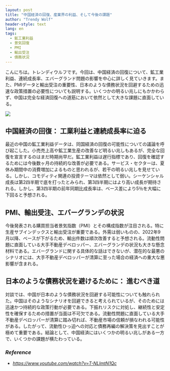 ```yaml
---
layout: post
title: "中国経済の回復、産業界の利益、そして今後の課題"
author: "Trendy Wolf"
header-style: text
lang: en
tags:
  - 鉱工業利益
  - 景気回復
  - PMI
  - 輸出受注
  - 債務状況
---
```


こんにちは。トレンディウルフです。今回は、中国経済の回復について、鉱工業利益、連続成長率、エバーグランド問題の影響を中心に詳しく見ていきます。また、PMIデータと輸出受注の重要性、日本のような債務状況を回避するための迅速な政策措置の必要性についても説明する。いくつかの明るい兆しにもかかわらず、中国は完全な経済回復への道筋において依然として大きな課題に直面している。

<img
    src="https://i.ytimg.com/vi/T-NLlmtN1Qc/hqdefault.jpg"
/>


## 中国経済の回復： 工業利益と連続成長率に迫る
最近の中国の鉱工業利益データは、同国経済の回復の可能性についての議論を呼び起こした。小売売上高や鉱工業生産の改善など明るい兆しもあるが、完全な回復を宣言するのはまだ時期尚早だ。鉱工業利益は遅行指標であり、回復を確認するためには今後数ヶ月の持続的な改善が必要である。サービス・セクターは、夏休み期間中の消費増加によるものと思われるが、若干の明るい兆しを見せている。しかし、コモディティ関連の投資テーマは依然として弱い。シーケンシャル成長は第2四半期で底を打ったとみられ、第3四半期にはより高い成長が期待される。しかし、第3四半期の前年同期比成長率は、ベース差により5％を大幅に下回ると予想される。

## PMI、輸出受注、エバーグランデの状況
今後発表される購買担当者景気指数（PMI）とその構成指数が注目される。特に生産サブインデックスと輸出受注が重要である。外需は弱いものの、2022年9月以降、ベースが下がるため、輸出件数は順次改善すると予想される。流動性問題に直面している大手不動産デベロッパー、エバーグランデの状況も大きな懸念材料である。エバーグランドに関する具体的な話はできないが、潜在的な最悪のシナリオには、大手不動産デベロッパーが清算に至った場合の経済への重大な悪影響が含まれる。

## 日本のような債務状況を避けるために： 進むべき道
対談では、中国が日本のような債務状況を回避する可能性についても触れられた。中国はそのようなシナリオを回避できると考えられているが、そのためには迅速かつ持続的な政策行動が必要である。下振れリスクに対処し、継続性と安定性を確保するための措置が当面は不可欠である。流動性問題に直面している大手不動産デベロッパーが清算に踏み切れば、不動産市場の信頼が損なわれる可能性がある。したがって、流動性ひっ迫への対応と債務再編の解決策を見出すことが極めて重要である。結論として、中国経済にはいくつかの明るい兆しがある一方で、いくつかの課題が横たわっている。


### _Reference_
- _https://www.youtube.com/watch?v=T-NLlmtN1Qc_

